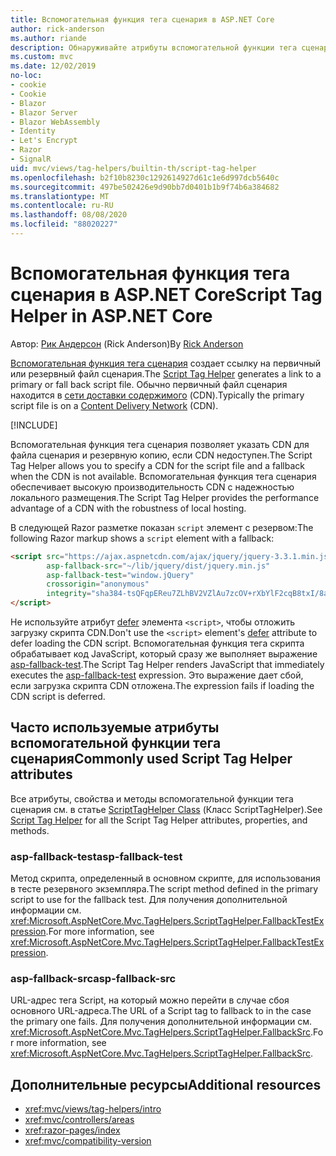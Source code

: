 ```yaml
---
title: Вспомогательная функция тега сценария в ASP.NET Core
author: rick-anderson
ms.author: riande
description: Обнаруживайте атрибуты вспомогательной функции тега сценария ASP.NET Core и роль, которую играет каждый атрибут в расширении поведения тега сценария HTML.
ms.custom: mvc
ms.date: 12/02/2019
no-loc:
- cookie
- Cookie
- Blazor
- Blazor Server
- Blazor WebAssembly
- Identity
- Let's Encrypt
- Razor
- SignalR
uid: mvc/views/tag-helpers/builtin-th/script-tag-helper
ms.openlocfilehash: b2f10b8230c1292614927d61c1e6d997dcb5640c
ms.sourcegitcommit: 497be502426e9d90bb7d0401b1b9f74b6a384682
ms.translationtype: MT
ms.contentlocale: ru-RU
ms.lasthandoff: 08/08/2020
ms.locfileid: "88020227"
---
```

# <a name="script-tag-helper-in-aspnet-core"></a><span data-ttu-id="599ca-103">Вспомогательная функция тега сценария в ASP.NET Core</span><span class="sxs-lookup"><span data-stu-id="599ca-103">Script Tag Helper in ASP.NET Core</span></span>

<span data-ttu-id="599ca-104">Автор: [Рик Андерсон](https://twitter.com/RickAndMSFT) (Rick Anderson)</span><span class="sxs-lookup"><span data-stu-id="599ca-104">By [Rick Anderson](https://twitter.com/RickAndMSFT)</span></span>

<span data-ttu-id="599ca-105">[Вспомогательная функция тега сценария](xref:Microsoft.AspNetCore.Mvc.TagHelpers.ScriptTagHelper) создает ссылку на первичный или резервный файл сценария.</span><span class="sxs-lookup"><span data-stu-id="599ca-105">The [Script Tag Helper](xref:Microsoft.AspNetCore.Mvc.TagHelpers.ScriptTagHelper) generates a link to a primary or fall back script file.</span></span> <span data-ttu-id="599ca-106">Обычно первичный файл сценария находится в [сети доставки содержимого](/office365/enterprise/content-delivery-networks#what-exactly-is-a-cdn) (CDN).</span><span class="sxs-lookup"><span data-stu-id="599ca-106">Typically the primary script file is on a [Content Delivery Network](/office365/enterprise/content-delivery-networks#what-exactly-is-a-cdn) (CDN).</span></span>

[!INCLUDE[](~/includes/cdn.md)]

<span data-ttu-id="599ca-107">Вспомогательная функция тега сценария позволяет указать CDN для файла сценария и резервную копию, если CDN недоступен.</span><span class="sxs-lookup"><span data-stu-id="599ca-107">The Script Tag Helper allows you to specify a CDN for the script file and a fallback when the CDN is not available.</span></span> <span data-ttu-id="599ca-108">Вспомогательная функция тега сценария обеспечивает высокую производительность CDN с надежностью локального размещения.</span><span class="sxs-lookup"><span data-stu-id="599ca-108">The Script Tag Helper provides the performance advantage of a CDN with the robustness of local hosting.</span></span>

<span data-ttu-id="599ca-109">В следующей Razor разметке показан `script` элемент с резервом:</span><span class="sxs-lookup"><span data-stu-id="599ca-109">The following Razor markup shows a `script` element with a fallback:</span></span>

```html
<script src="https://ajax.aspnetcdn.com/ajax/jquery/jquery-3.3.1.min.js"
        asp-fallback-src="~/lib/jquery/dist/jquery.min.js"
        asp-fallback-test="window.jQuery"
        crossorigin="anonymous"
        integrity="sha384-tsQFqpEReu7ZLhBV2VZlAu7zcOV+rXbYlF2cqB8txI/8aZajjp4Bqd+V6D5IgvKT">
</script>
```

<span data-ttu-id="599ca-110">Не используйте атрибут [defer](https://developer.mozilla.org/docs/Web/HTML/Element/script) элемента `<script>`, чтобы отложить загрузку скрипта CDN.</span><span class="sxs-lookup"><span data-stu-id="599ca-110">Don't use the `<script>` element's [defer](https://developer.mozilla.org/docs/Web/HTML/Element/script) attribute to defer loading the CDN script.</span></span> <span data-ttu-id="599ca-111">Вспомогательная функция тега скрипта обрабатывает код JavaScript, который сразу же выполняет выражение [asp-fallback-test](#asp-fallback-test).</span><span class="sxs-lookup"><span data-stu-id="599ca-111">The Script Tag Helper renders JavaScript that immediately executes the [asp-fallback-test](#asp-fallback-test) expression.</span></span> <span data-ttu-id="599ca-112">Это выражение дает сбой, если загрузка скрипта CDN отложена.</span><span class="sxs-lookup"><span data-stu-id="599ca-112">The expression fails if loading the CDN script is deferred.</span></span>

## <a name="commonly-used-script-tag-helper-attributes"></a><span data-ttu-id="599ca-113">Часто используемые атрибуты вспомогательной функции тега сценария</span><span class="sxs-lookup"><span data-stu-id="599ca-113">Commonly used Script Tag Helper attributes</span></span>

<span data-ttu-id="599ca-114">Все атрибуты, свойства и методы вспомогательной функции тега сценария см. в статье [ScriptTagHelper Class](xref:Microsoft.AspNetCore.Mvc.TagHelpers.ScriptTagHelper) (Класс ScriptTagHelper).</span><span class="sxs-lookup"><span data-stu-id="599ca-114">See [Script Tag Helper](xref:Microsoft.AspNetCore.Mvc.TagHelpers.ScriptTagHelper) for all the Script Tag Helper attributes, properties, and methods.</span></span>

### <a name="asp-fallback-test"></a><span data-ttu-id="599ca-115">asp-fallback-test</span><span class="sxs-lookup"><span data-stu-id="599ca-115">asp-fallback-test</span></span>

<span data-ttu-id="599ca-116">Метод скрипта, определенный в основном скрипте, для использования в тесте резервного экземпляра.</span><span class="sxs-lookup"><span data-stu-id="599ca-116">The script method defined in the primary script to use for the fallback test.</span></span> <span data-ttu-id="599ca-117">Для получения дополнительной информации см. <xref:Microsoft.AspNetCore.Mvc.TagHelpers.ScriptTagHelper.FallbackTestExpression>.</span><span class="sxs-lookup"><span data-stu-id="599ca-117">For more information, see <xref:Microsoft.AspNetCore.Mvc.TagHelpers.ScriptTagHelper.FallbackTestExpression>.</span></span>

### <a name="asp-fallback-src"></a><span data-ttu-id="599ca-118">asp-fallback-src</span><span class="sxs-lookup"><span data-stu-id="599ca-118">asp-fallback-src</span></span>

<span data-ttu-id="599ca-119">URL-адрес тега Script, на который можно перейти в случае сбоя основного URL-адреса.</span><span class="sxs-lookup"><span data-stu-id="599ca-119">The URL of a Script tag to fallback to in the case the primary one fails.</span></span> <span data-ttu-id="599ca-120">Для получения дополнительной информации см. <xref:Microsoft.AspNetCore.Mvc.TagHelpers.ScriptTagHelper.FallbackSrc>.</span><span class="sxs-lookup"><span data-stu-id="599ca-120">For more information, see <xref:Microsoft.AspNetCore.Mvc.TagHelpers.ScriptTagHelper.FallbackSrc>.</span></span>

## <a name="additional-resources"></a><span data-ttu-id="599ca-121">Дополнительные ресурсы</span><span class="sxs-lookup"><span data-stu-id="599ca-121">Additional resources</span></span>

* <xref:mvc/views/tag-helpers/intro>
* <xref:mvc/controllers/areas>
* <xref:razor-pages/index>
* <xref:mvc/compatibility-version>
